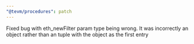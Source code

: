 ```yaml
---
"@tevm/procedures": patch
---
```


Fixed bug with eth_newFilter param type being wrong. It was incorrectly an object rather than an tuple with the object as the first entry
